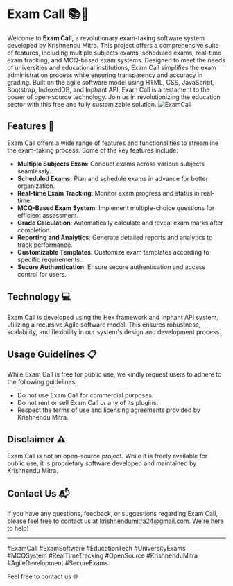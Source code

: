 # Exam Call 📚📝

Welcome to **Exam Call**, a revolutionary exam-taking software system developed by Krishnendu Mitra. This project offers a comprehensive suite of features, including multiple subjects exams, scheduled exams, real-time exam tracking, and MCQ-based exam systems. Designed to meet the needs of universities and educational institutions, Exam Call simplifies the exam administration process while ensuring transparency and accuracy in grading. Built on the agile software model using HTML, CSS, JavaScript, Bootstrap, IndexedDB, and Inphant API, Exam Call is a testament to the power of open-source technology. Join us in revolutionizing the education sector with this free and fully customizable solution.
![ExamCall](https://kidKrishkode.github.io/ExamCall.github.io/fav-icon/logo-m-o-c.png)
## Features 🌟
Exam Call offers a wide range of features and functionalities to streamline the exam-taking process. Some of the key features include:

- **Multiple Subjects Exam**: Conduct exams across various subjects seamlessly.
- **Scheduled Exams**: Plan and schedule exams in advance for better organization.
- **Real-time Exam Tracking**: Monitor exam progress and status in real-time.
- **MCQ-Based Exam System**: Implement multiple-choice questions for efficient assessment.
- **Grade Calculation**: Automatically calculate and reveal exam marks after completion.
- **Reporting and Analytics**: Generate detailed reports and analytics to track performance.
- **Customizable Templates**: Customize exam templates according to specific requirements.
- **Secure Authentication**: Ensure secure authentication and access control for users.

## Technology 💻
Exam Call is developed using the Hex framework and Inphant API system, utilizing a recursive Agile software model. This ensures robustness, scalability, and flexibility in our system's design and development process.

## Usage Guidelines 📋
While Exam Call is free for public use, we kindly request users to adhere to the following guidelines:
- Do not use Exam Call for commercial purposes.
- Do not rent or sell Exam Call or any of its plugins.
- Respect the terms of use and licensing agreements provided by Krishnendu Mitra.

## Disclaimer ⚠️
Exam Call is not an open-source project. While it is freely available for public use, it is proprietary software developed and maintained by Krishnendu Mitra.

## Contact Us 📬
If you have any questions, feedback, or suggestions regarding Exam Call, please feel free to contact us at krishnendumitra24@gmail.com. We're here to help!

---
#ExamCall #ExamSoftware #EducationTech #UniversityExams #MCQSystem #RealTimeTracking #OpenSource #KrishnenduMitra #AgileDevelopment #SecureExams

Feel free to contact us 🌐
